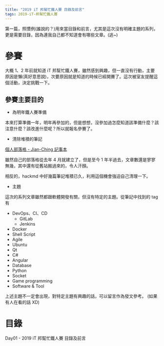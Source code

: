 ```yaml
---
title: "2019 iT 邦幫忙鐵人賽 目錄及前言"
tags: 2019-iT-邦幫忙鐵人賽
---
```


第一篇，照慣例(誰說的？)用來當目錄和前言，尤其是這次沒有明確主題的系列，更是需要目錄，因為連我自己都不知道會有哪些文章。(逃~)

# 參賽

大概 1、2 年前就知道 iT 邦幫忙鐵人賽，雖然感到興趣，但一直沒有行動，主要原因是懶(真好意思說)，次要原因就是知道的時候已經開賽了。這次被室友提醒這個活動，決定挑戰一下。

## 參賽主要目的

- 為明年鐵人賽準備

本來打算準備一年，明年再參加的，但是想想，沒參加過怎麼知道該準備什麼？該注意什麼？該改進什麼呢？所以就報名參賽了。

- 清除堆積的筆記

[個人部落格 - Jian-Ching 記事本](https://twblog.hongjianching.com/)

雖然自己的部落格從去年 4 月就建立了，但是至今 1 年半過去，文章數還是寥寥無幾，其中還有從舊站搬過來的，令人汗顏。

相反的，hackmd 中好幾篇筆記堆積已久，利用這個機會強迫自己清理一下。

- 主題

這次的系列文章雖然都跟軟體開發有關，但沒有特定的主題。從筆記中找到的 tag 有

- DevOps、CI、CD
  - GitLab
  - Jenkins
- Docker
- Shell Script
- Agile
- Ubuntu
- Qt
- C#
- Angular
- Database
- Python
- Socket
- Game programming
- Software & Tool

上述主題不一定會出現，對特定主題有興趣的話，可以留言作為發文參考。
(如果有人在看的話 XD)

# 目錄

Day01 - 2019 iT 邦幫忙鐵人賽 目錄及前言

